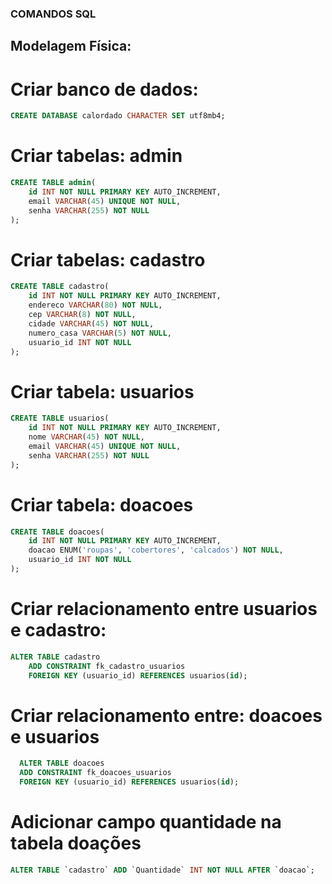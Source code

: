 ### COMANDOS SQL 

## Modelagem Física:

# Criar banco de dados:

``` sql
CREATE DATABASE calordado CHARACTER SET utf8mb4;

```

# Criar tabelas: admin

``` SQL
CREATE TABLE admin(
    id INT NOT NULL PRIMARY KEY AUTO_INCREMENT,
    email VARCHAR(45) UNIQUE NOT NULL,
    senha VARCHAR(255) NOT NULL
);
```

# Criar tabelas: cadastro

``` SQL
CREATE TABLE cadastro(
    id INT NOT NULL PRIMARY KEY AUTO_INCREMENT,
    endereco VARCHAR(80) NOT NULL,
    cep VARCHAR(8) NOT NULL,
    cidade VARCHAR(45) NOT NULL,
    numero_casa VARCHAR(5) NOT NULL,
    usuario_id INT NOT NULL
);
```

# Criar tabela: usuarios

``` SQL
CREATE TABLE usuarios(
    id INT NOT NULL PRIMARY KEY AUTO_INCREMENT,
    nome VARCHAR(45) NOT NULL,
    email VARCHAR(45) UNIQUE NOT NULL,
    senha VARCHAR(255) NOT NULL
);
```
# Criar tabela: doacoes

``` SQL
CREATE TABLE doacoes(
    id INT NOT NULL PRIMARY KEY AUTO_INCREMENT,
    doacao ENUM('roupas', 'cobertores', 'calcados') NOT NULL,
    usuario_id INT NOT NULL
);
```
# Criar relacionamento entre usuarios e cadastro:

``` SQL
ALTER TABLE cadastro
    ADD CONSTRAINT fk_cadastro_usuarios
    FOREIGN KEY (usuario_id) REFERENCES usuarios(id);
```

# Criar relacionamento entre: doacoes e usuarios

``` SQL
  ALTER TABLE doacoes
  ADD CONSTRAINT fk_doacoes_usuarios
  FOREIGN KEY (usuario_id) REFERENCES usuarios(id);
```

# Adicionar campo quantidade na tabela doações

``` sql
ALTER TABLE `cadastro` ADD `Quantidade` INT NOT NULL AFTER `doacao`;
```